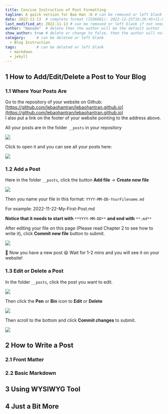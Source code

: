 ```yaml
---
title: Concise Instruction of Post Formatting
tagline: A quick version for Bao Han :D # can be removed or left blank if not needed
date: 2022-11-13  # complete format (ISO6801): 2022-12-25T16:20:45+11:00
last_modified_at: 2022-11-13 # can be removed or left blank if not needed
author: "Hansen"  # delete then the author will be the default author
show_author: true # delete or change to false, then the author will not be shown below the title
category:     # can be deleted or left blank
  - Blog Instruction
tags:         # can be deleted or left blank
  - markdown
  - jekyll
---
```

## 1 How to Add/Edit/Delete a Post to Your Blog

### 1.1 Where Your Posts Are

Go to the repository of your website on Github: [https://github.com/lebaohantran/lebaohantran.github.io](https://github.com/lebaohantran/lebaohantran.github.io)  
I also put a link on the footer of your website pointing to the address above.

All your posts are in the folder `__posts` in your repository

![](https://33333.cdn.cke-cs.com/kSW7V9NHUXugvhoQeFaf/images/4502146bc0f75bfca400d755cf68344cd122f8fcea36e7c1.png)

Click to open it and you can see all your posts here:

![](https://33333.cdn.cke-cs.com/kSW7V9NHUXugvhoQeFaf/images/30e87b4ad38b7fcfb1cefa2aec52acc6d657157d98ab37fe.png)

### 1.2 Add a Post

Here in the folder `__posts`, click the button **Add file** → **Create new file**

![](https://33333.cdn.cke-cs.com/kSW7V9NHUXugvhoQeFaf/images/a95bf3dc886e6e43133541679580b57e6994617334d34f15.png)

Then you name your file in this format: `YYYY-MM-DD-YourFilename.md`

For example: 2022-11-22-My-First-Post.md

**Notice that it needs to start with** `**YYYY-MM-DD**` **and end with** `**.md**`

After editing your file on this page (Please read Chapter 2 to see how to write it), click **Commit new file** button to submit.

![](https://33333.cdn.cke-cs.com/kSW7V9NHUXugvhoQeFaf/images/bd9eff34c2a73ccc7b320136f8c6c65f86524347c9b782bd.png)

🎉 Now you have a new post 😃 Wait for 1-2 mins and you will see it on your website!

### 1.3 Edit or Delete a Post

In the folder `__posts`, click the post you want to edit.

![](https://33333.cdn.cke-cs.com/kSW7V9NHUXugvhoQeFaf/images/30e87b4ad38b7fcfb1cefa2aec52acc6d657157d98ab37fe.png)

Then click the **Pen** or **Bin** icon to **Edit** or **Delete**

![](https://33333.cdn.cke-cs.com/kSW7V9NHUXugvhoQeFaf/images/c5bc9d8abac6d75fcd35dab8b5e43f7740b94ced8ba7dc26.png)

Then scroll to the bottom and click **Commit changes** to submit.

![](https://33333.cdn.cke-cs.com/kSW7V9NHUXugvhoQeFaf/images/2a91d9c2117c3d33b266077d51e576718b9404a9b94a0436.png)

## 2 How to Write a Post

### 2.1 Front Matter

### 2.2 Basic Markdown

## 3 Using WYSIWYG Tool

## 4 Just a Bit More
